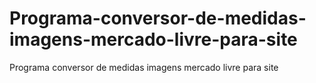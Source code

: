 # Programa-conversor-de-medidas-imagens-mercado-livre-para-site
Programa conversor de medidas imagens mercado livre para site
